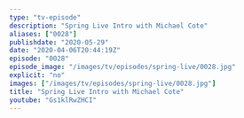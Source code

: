 ```yaml
---
type: "tv-episode"
description: "Spring Live Intro with Michael Cote"
aliases: ["0028"]
publishdate: "2020-05-29"
date: "2020-04-06T20:44:19Z"
episode: "0028"
episode_image: "/images/tv/episodes/spring-live/0028.jpg"
explicit: "no"
images: ["/images/tv/episodes/spring-live/0028.jpg"]
title: "Spring Live Intro with Michael Cote"
youtube: "Gs1klRwZHCI"
---
```

